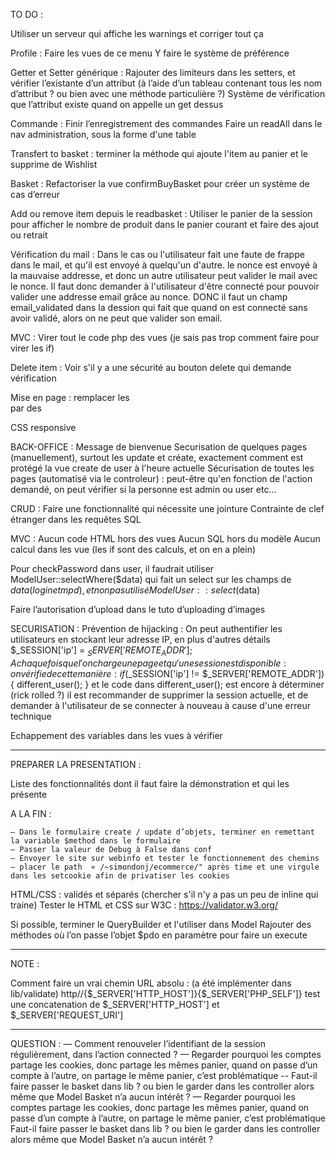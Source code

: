 TO DO :

Utiliser un serveur qui affiche les warnings et corriger tout ça

Profile :
	Faire les vues de ce menu
	Y faire le système de préférence

Getter et Setter générique :
Rajouter des limiteurs dans les setters, et vérifier l’existante d’un attribut (à l’aide d’un tableau contenant tous les nom d’attribut ? ou bien avec une méthode particulière ?)
Système de vérification que l’attribut existe quand on appelle un get dessus

Commande :
Finir l’enregistrement des commandes
Faire un readAll dans le nav administration, sous la forme d'une table

Transfert to basket :
terminer la méthode qui ajoute l'item au panier et le supprime de Wishlist

Basket :
Refactoriser la vue confirmBuyBasket pour créer un système de cas d’erreur

Add ou remove item depuis le readbasket :
Utiliser le panier de la session pour afficher le nombre de produit dans le panier courant et faire des ajout ou retrait

Vérification du mail :
Dans le cas ou l'utilisateur fait une faute de frappe dans le mail, et qu'il est envoyé à quelqu'un d'autre.
le nonce est envoyé à la mauvaise addresse, et donc un autre utilisateur peut valider le mail avec le nonce.
Il faut donc demander à l'utilisateur d'être connecté pour pouvoir valider une addresse email grâce au nonce.
DONC il faut un champ email_validated dans la dession qui fait que quand on est connecté sans avoir validé, alors on ne peut que valider son email.

MVC :
Virer tout le code php des vues (je sais pas trop comment faire pour virer les if)

Delete item :
Voir s'il y a une sécurité au bouton delete qui demande vérification

Mise en page :
remplacer les <br> par des <div>
CSS responsive

BACK-OFFICE :
Message de bienvenue
Securisation de quelques pages (manuellement), surtout les update et créate, exactement comment est protégé la vue create de user à l'heure actuelle
Sécurisation de toutes les pages (automatisé via le controleur) : peut-être qu'en fonction de l'action demandé, on peut vérifier si la personne est admin ou user etc...

CRUD :
Faire une fonctionnalité qui nécessite une jointure
Contrainte de clef étranger dans les requêtes SQL

MVC :
Aucun code HTML hors des vues
Aucun SQL hors du modèle
Aucun calcul dans les vue (les if sont des calculs, et on en a plein)

Pour checkPassword dans user, il faudrait utiliser ModelUser::selectWhere($data) qui fait un select sur les champs de $data (login et mpd), et non pas utilisé ModelUser::select($data)

Faire l’autorisation d’upload dans le tuto d’uploading d’images

SECURISATION :
Prévention de hijacking :
	On peut authentifier les utilisateurs en stockant leur adresse IP, en plus d'autres détails
	$_SESSION['ip'] = $_SERVER['REMOTE_ADDR'];
	A chaque fois que l'on charge une page et qu'une session est disponible :
	on vérifie de cette manière :
	if ($_SESSION['ip'] != $_SERVER['REMOTE_ADDR']) {   different_user();    } 
	et le code dans different_user(); est encore à déterminer (rick rolled ?)
		il est recommander de supprimer la session actuelle, et de demander à l'utilisateur de se connecter à nouveau à cause d'une erreur technique

Echappement des variables dans les vues à vérifier

------------------------------------------------------------------------------------------------------------------------------------------------------------

PREPARER LA PRESENTATION :

Liste des fonctionnalités dont il faut faire la démonstration et qui les présente

A LA FIN :

	— Dans le formulaire create / update d’objets, terminer en remettant la variable $method dans le formulaire
	— Passer la valeur de Debug à False dans conf
	— Envoyer le site sur webinfo et tester le fonctionnement des chemins
	— placer le path  « /~simondonj/ecommerce/" après time et une virgule dans les setcookie afin de privatiser les cookies

HTML/CSS :
validés et séparés (chercher s'il n'y a pas un peu de inline qui traine)
Tester le HTML et CSS sur W3C : https://validator.w3.org/

Si possible, terminer le QueryBuilder et l'utiliser dans Model
Rajouter des méthodes où l’on passe l’objet $pdo en paramètre pour faire un execute

------------------------------------------------------------------------------------------------------------------------------------------------------------

NOTE :

Comment faire un vrai chemin URL absolu : (a été implémenter dans lib/validate)
http//{$_SERVER['HTTP_HOST']}{$_SERVER['PHP_SELF']}
test une concatenation de $_SERVER['HTTP_HOST'] et $_SERVER['REQUEST_URI']

------------------------------------------------------------------------------------------------------------------------------------------------------------

QUESTION :
— Comment renouveler l’identifiant de la session régulièrement, dans l’action connected ?
— Regarder pourquoi les comptes partage les cookies, donc partage les mêmes panier, quand on passe d’un compte à l’autre, on partage le même panier, c’est problématique
-- Faut-il faire passer le basket dans lib ? ou bien le garder dans les controller alors même que Model Basket n’a aucun intérêt ?
— Regarder pourquoi les comptes partage les cookies, donc partage les mêmes panier, quand on passe d’un compte à l’autre, on partage le même panier, c’est problématique
Faut-il faire passer le basket dans lib ? ou bien le garder dans les controller alors même que Model Basket n’a aucun intérêt ?